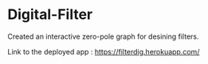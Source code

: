 # Digital-Filter
Created an interactive zero-pole graph for desining filters.

Link to the deployed app : https://filterdig.herokuapp.com/
